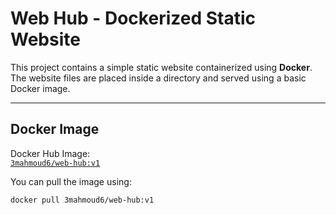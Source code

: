 # Web Hub - Dockerized Static Website

This project contains a simple static website containerized using **Docker**.  
The website files are placed inside a directory and served using a basic Docker image.

---

##  Docker Image

Docker Hub Image:  
[`3mahmoud6/web-hub:v1`](https://hub.docker.com/r/3mahmoud6/web-hub)

You can pull the image using:

```bash
docker pull 3mahmoud6/web-hub:v1

